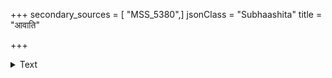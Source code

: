 +++
secondary_sources = [ "MSS_5380",]
jsonClass = "Subhaashita"
title = "आवाति"

+++

<details><summary>Text</summary>

आवाति स्फुटितप्रियङ्गुसुरभिर्नीहारवारिच्छलात् स्वच्छन्दं कमलाकरेषु विकिरन् प्रच्छन्नवह्निच्छटाः।  
प्रातः कुन्दसमृद्धिदर्शनरसप्रीतिप्रकर्षोल्लसन् मालाकारवधूकपोलपुलकस्थैर्यक्षमो मारुतः॥
</details>
